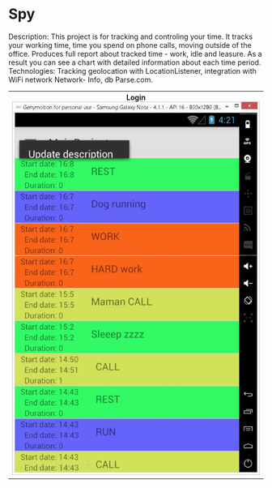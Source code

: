 # Spy
Description: This project is for tracking and controling your time. It tracks your working time,
time you spend on phone calls, moving outside of the office. Produces full report about
tracked time - work, idle and leasure. As a result you can see a chart with detailed
information about each time period.
Technologies: Tracking geolocation with LocationListener, integration with WiFi network Network-
Info, db Parse.com.
<table>


<tr>

<th>Login <br><img src="assets/screenshots/AutoTimeHelper.jpg" width="100%">
</th>

</tr>


</table>